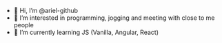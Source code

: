 - 👋 Hi, I’m @ariel-github
- 👀 I’m interested in programming, jogging and meeting with close to me people
- 🌱 I’m currently learning JS (Vanilla, Angular, React)


<!---
ariel-github/ariel-github is a ✨ special ✨ repository because its `README.md` (this file) appears on your GitHub profile.
You can click the Preview link to take a look at your changes.
--->
